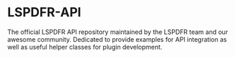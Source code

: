 # LSPDFR-API
The official LSPDFR API repository maintained by the LSPDFR team and our awesome community. Dedicated to provide examples for API integration as well as useful helper classes for plugin development. 
